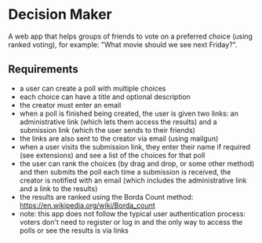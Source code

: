 # Decision Maker

A web app that helps groups of friends to vote on a preferred choice (using ranked voting), for example: "What movie should we see next Friday?".

## Requirements
 - a user can create a poll with multiple choices
 - each choice can have a title and optional description
 - the creator must enter an email
 - when a poll is finished being created, the user is given two links: an administrative link (which lets them access the results) and a submission link (which the user sends to their friends)
 - the links are also sent to the creator via email (using mailgun)
 - when a user visits the submission link, they enter their name if required (see extensions) and see a list of the choices for that poll
 - the user can rank the choices (by drag and drop, or some other method) and then submits the poll
each time a submission is received, the creator is notified with an email (which includes the administrative link and a link to the results)
 - the results are ranked using the Borda Count method: https://en.wikipedia.org/wiki/Borda_count
 - note: this app does not follow the typical user authentication process: voters don't need to register or log in and the only way to access the polls or see the results is via links